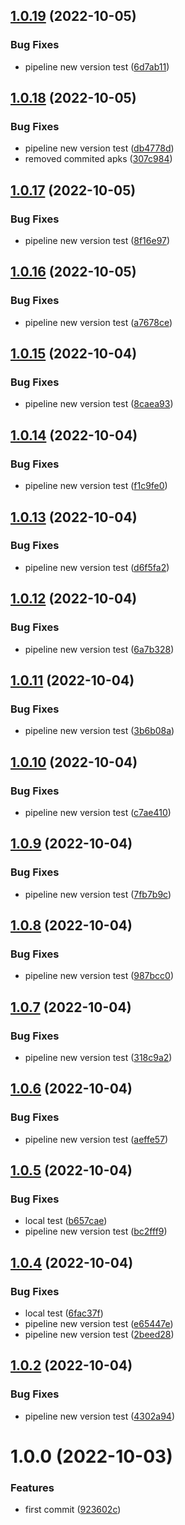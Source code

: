 ## [1.0.19](https://github.com/filipeforattini/ff-mob-react-native/compare/v1.0.18...v1.0.19) (2022-10-05)


### Bug Fixes

* pipeline new version test ([6d7ab11](https://github.com/filipeforattini/ff-mob-react-native/commit/6d7ab11d8f6eaac0ffae73cfd1a57e9ce5d753f5))

## [1.0.18](https://github.com/filipeforattini/ff-mob-react-native/compare/v1.0.17...v1.0.18) (2022-10-05)


### Bug Fixes

* pipeline new version test ([db4778d](https://github.com/filipeforattini/ff-mob-react-native/commit/db4778dc1b6073770a093a47b520dbea14eadad8))
* removed commited apks ([307c984](https://github.com/filipeforattini/ff-mob-react-native/commit/307c9842d25de1b17b6bc8bdc1dbcfc0e8ae1a6a))

## [1.0.17](https://github.com/filipeforattini/ff-mob-react-native/compare/v1.0.16...v1.0.17) (2022-10-05)


### Bug Fixes

* pipeline new version test ([8f16e97](https://github.com/filipeforattini/ff-mob-react-native/commit/8f16e971b881b21f49da19b2dd211aff2673c01a))

## [1.0.16](https://github.com/filipeforattini/ff-mob-react-native/compare/v1.0.15...v1.0.16) (2022-10-05)


### Bug Fixes

* pipeline new version test ([a7678ce](https://github.com/filipeforattini/ff-mob-react-native/commit/a7678ce1292f419ab45ee305077f9736cfb801d0))

## [1.0.15](https://github.com/filipeforattini/ff-mob-react-native/compare/v1.0.14...v1.0.15) (2022-10-04)


### Bug Fixes

* pipeline new version test ([8caea93](https://github.com/filipeforattini/ff-mob-react-native/commit/8caea93b142c89145128a76825866b3bb4456f4d))

## [1.0.14](https://github.com/filipeforattini/ff-mob-react-native/compare/v1.0.13...v1.0.14) (2022-10-04)


### Bug Fixes

* pipeline new version test ([f1c9fe0](https://github.com/filipeforattini/ff-mob-react-native/commit/f1c9fe0889a8b93cd4ecc51be8176031d1f30400))

## [1.0.13](https://github.com/filipeforattini/ff-mob-react-native/compare/v1.0.12...v1.0.13) (2022-10-04)


### Bug Fixes

* pipeline new version test ([d6f5fa2](https://github.com/filipeforattini/ff-mob-react-native/commit/d6f5fa277418b3bb588bcdac19b981a5bb7661d4))

## [1.0.12](https://github.com/filipeforattini/ff-mob-react-native/compare/v1.0.11...v1.0.12) (2022-10-04)


### Bug Fixes

* pipeline new version test ([6a7b328](https://github.com/filipeforattini/ff-mob-react-native/commit/6a7b3281d777d6c8d437055b45e17eba880380bd))

## [1.0.11](https://github.com/filipeforattini/ff-mob-react-native/compare/v1.0.10...v1.0.11) (2022-10-04)


### Bug Fixes

* pipeline new version test ([3b6b08a](https://github.com/filipeforattini/ff-mob-react-native/commit/3b6b08a8b05c7e270431e874ffb220fc59c0fe6a))

## [1.0.10](https://github.com/filipeforattini/ff-mob-react-native/compare/v1.0.9...v1.0.10) (2022-10-04)


### Bug Fixes

* pipeline new version test ([c7ae410](https://github.com/filipeforattini/ff-mob-react-native/commit/c7ae410ec38d972d0c22ee63a578f040699e824e))

## [1.0.9](https://github.com/filipeforattini/ff-mob-react-native/compare/v1.0.8...v1.0.9) (2022-10-04)


### Bug Fixes

* pipeline new version test ([7fb7b9c](https://github.com/filipeforattini/ff-mob-react-native/commit/7fb7b9cdc02837e184d7ae6644a3a61ffc670464))

## [1.0.8](https://github.com/filipeforattini/ff-mob-react-native/compare/v1.0.7...v1.0.8) (2022-10-04)


### Bug Fixes

* pipeline new version test ([987bcc0](https://github.com/filipeforattini/ff-mob-react-native/commit/987bcc042700e69936c699853e8a68d2840e84d5))

## [1.0.7](https://github.com/filipeforattini/ff-mob-react-native/compare/v1.0.6...v1.0.7) (2022-10-04)


### Bug Fixes

* pipeline new version test ([318c9a2](https://github.com/filipeforattini/ff-mob-react-native/commit/318c9a2f6b8a43dc85ad641cd73c760e3dc255b6))

## [1.0.6](https://github.com/filipeforattini/ff-mob-react-native/compare/v1.0.5...v1.0.6) (2022-10-04)


### Bug Fixes

* pipeline new version test ([aeffe57](https://github.com/filipeforattini/ff-mob-react-native/commit/aeffe57c8bc8e7479c1e10b55deeda9043c9a1a4))

## [1.0.5](https://github.com/filipeforattini/ff-mob-react-native/compare/v1.0.4...v1.0.5) (2022-10-04)


### Bug Fixes

* local test ([b657cae](https://github.com/filipeforattini/ff-mob-react-native/commit/b657cae17d2ccc124c6fd4dd474669c384b6a3ba))
* pipeline new version test ([bc2fff9](https://github.com/filipeforattini/ff-mob-react-native/commit/bc2fff9d1fdaf729e96d656092b151ac6266b2a5))

## [1.0.4](https://github.com/filipeforattini/ff-mob-react-native/compare/v1.0.3...v1.0.4) (2022-10-04)


### Bug Fixes

* local test ([6fac37f](https://github.com/filipeforattini/ff-mob-react-native/commit/6fac37f7398f7b3d5765611e808750dee6ce8f42))
* pipeline new version test ([e65447e](https://github.com/filipeforattini/ff-mob-react-native/commit/e65447e814616a7f5d0578294ee5e7c79b856bc0))
* pipeline new version test ([2beed28](https://github.com/filipeforattini/ff-mob-react-native/commit/2beed28066bb147171e4cbf8a32d39ccf4fc11aa))

## [1.0.2](https://github.com/filipeforattini/ff-mob-react-native/compare/v1.0.1...v1.0.2) (2022-10-04)


### Bug Fixes

* pipeline new version test ([4302a94](https://github.com/filipeforattini/ff-mob-react-native/commit/4302a94c7e13cc24a0142a72713f2a13473d02d0))

# 1.0.0 (2022-10-03)


### Features

* first commit ([923602c](https://github.com/filipeforattini/ff-mob-react-native/commit/923602cd485261b6527a6c58c768bbd6c77d645e))

